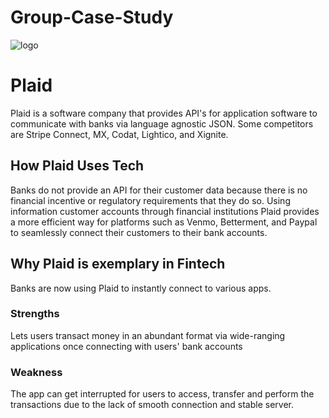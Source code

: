 # Group-Case-Study

![logo](index.png)
 # Plaid
 
 Plaid is a software company that provides API's for application software to communicate with banks via language agnostic JSON. Some competitors are Stripe Connect, MX, Codat, Lightico, and Xignite. 

## How Plaid Uses Tech

Banks do not provide an API for their customer data because there is no financial incentive or regulatory requirements that they do so. Using information customer accounts through financial institutions Plaid provides a more efficient way for platforms such as Venmo, Betterment, and Paypal to seamlessly connect their customers to their bank accounts.

## Why Plaid is exemplary in Fintech
Banks are now using Plaid to instantly connect to various apps.

### Strengths
Lets users transact money in an abundant format via wide-ranging applications once connecting with users' bank accounts

### Weakness
The app can get interrupted for users to access, transfer and perform the transactions due to the lack of smooth connection and stable server.
